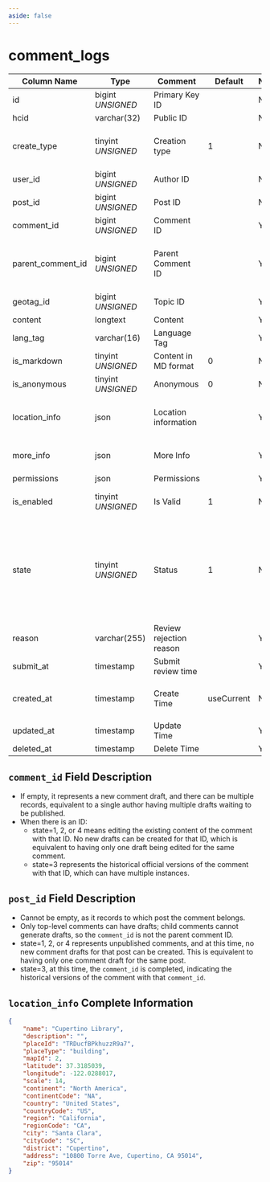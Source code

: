 ```yaml
---
aside: false
---
```


# comment_logs

| Column Name | Type | Comment | Default | Null | Remark |
| --- | --- | --- | --- | --- | --- |
| id | bigint *UNSIGNED* | Primary Key ID | | NO | Auto Increment |
| hcid | varchar(32) | Public ID |  | NO | **Unique** |
| create_type | tinyint *UNSIGNED* | Creation type | 1 | NO | 1.Quick creation / 2.Editor creation / 3.Recovered from post |
| user_id | bigint *UNSIGNED* | Author ID |  | NO | Related field [users->id](../users/users.md) |
| post_id | bigint *UNSIGNED* | Post ID |  | NO | Related field [posts->id](posts.md) |
| comment_id | bigint *UNSIGNED* | Comment ID |  | YES | Related field [comments->id](comments.md) |
| parent_comment_id | bigint *UNSIGNED* | Parent Comment ID |  | YES | Related field [comments->id](comments.md)<br>Empty means a top-level comment |
| geotag_id | bigint *UNSIGNED* | Topic ID |  | YES | Related field `geotags->id` |
| content | longtext | Content |  | YES | Full content |
| lang_tag | varchar(16) | Language Tag |  | YES |  |
| is_markdown | tinyint *UNSIGNED* | Content in MD format | 0 | NO | 0.No / 1.Yes |
| is_anonymous | tinyint *UNSIGNED* | Anonymous | 0 | NO | 0.No / 1.Yes |
| location_info | json | Location information |  | YES | Empty means not creating or clearing when modifying |
| more_info | json | More Info |  | YES | E.g. publisher IP location name, device name, etc. |
| permissions | json | Permissions |  | YES |  |
| is_enabled | tinyint *UNSIGNED* | Is Valid | 1 | NO | 0.Invalid (visible only to yourself) / 1.Valid |
| state | tinyint *UNSIGNED* | Status | 1 | NO | 1.Unpublished (Draft)<br>2.Published (Under review)<br>3.Published (Approved and archived)<br>4.Published (Rejected, back to draft status) |
| reason | varchar(255) | Review rejection reason |  | YES | Used when rejected in review |
| submit_at | timestamp | Submit review time |  | YES |  |
| created_at | timestamp | Create Time | useCurrent | NO | For example, MySQL defaults to `CURRENT_TIMESTAMP` |
| updated_at | timestamp | Update Time |  | YES |  |
| deleted_at | timestamp | Delete Time |  | YES |  |

## `comment_id` Field Description

- If empty, it represents a new comment draft, and there can be multiple records, equivalent to a single author having multiple drafts waiting to be published.
- When there is an ID:
    - state=1, 2, or 4 means editing the existing content of the comment with that ID. No new drafts can be created for that ID, which is equivalent to having only one draft being edited for the same comment.
    - state=3 represents the historical official versions of the comment with that ID, which can have multiple instances.

## `post_id` Field Description

- Cannot be empty, as it records to which post the comment belongs.
- Only top-level comments can have drafts; child comments cannot generate drafts, so the `comment_id` is not the parent comment ID.
- state=1, 2, or 4 represents unpublished comments, and at this time, no new comment drafts for that post can be created. This is equivalent to having only one comment draft for the same post.
- state=3, at this time, the `comment_id` is completed, indicating the historical versions of the comment with that `comment_id`.

## `location_info` Complete Information

```json
{
    "name": "Cupertino Library",
    "description": "",
    "placeId": "TRDucfBPkhuzzR9a7",
    "placeType": "building",
    "mapId": 2,
    "latitude": 37.3185039,
    "longitude": -122.0288017,
    "scale": 14,
    "continent": "North America",
    "continentCode": "NA",
    "country": "United States",
    "countryCode": "US",
    "region": "California",
    "regionCode": "CA",
    "city": "Santa Clara",
    "cityCode": "SC",
    "district": "Cupertino",
    "address": "10800 Torre Ave, Cupertino, CA 95014",
    "zip": "95014"
}
```
